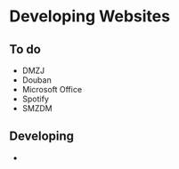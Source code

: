 # Developing Websites

## To do

- DMZJ
- Douban
- Microsoft Office
- Spotify
- SMZDM

## Developing

-